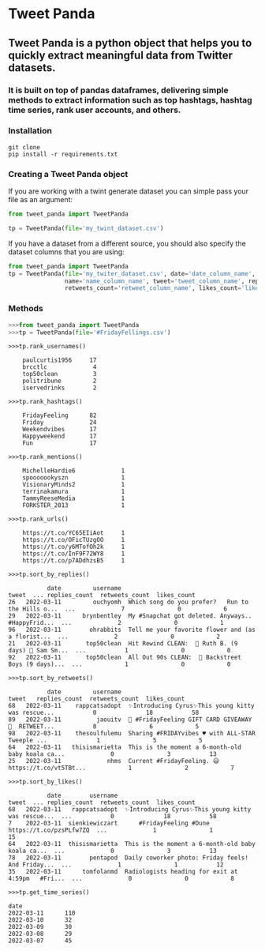 # Tweet Panda
## Tweet Panda is a python object that helps you to quickly extract meaningful data from Twitter datasets.
### It is built on top of pandas dataframes, delivering simple methods to extract information such as top hashtags, hashtag time series, rank user accounts, and others.

### Installation
```shell
git clone
pip install -r requirements.txt
```
### Creating a Tweet Panda object
If you are working with a twint generate dataset you can simple pass your file as an argument:
```python
from tweet_panda import TweetPanda

tp = TweetPanda(file='my_twint_dataset.csv')
```
If you have a dataset from a different source, you should also specify the dataset columns that you are using:
```python
from tweet_panda import TweetPanda
tp = TweetPanda(file='my_twiter_dataset.csv', date='date_column_name', username='username_column_name', 
                name='name_column_name', tweet='tweet_column_name', replies_count='replies_column_name', 
                retweets_count='retweet_column_name', likes_count='likes_column_name')
```
### Methods
```python
>>>from tweet_panda import TweetPanda
>>>tp = TweetPanda(file='#FridayFellings.csv')
```
```python3
>>>tp.rank_usernames()

    paulcurtis1956     17
    brcctlc             4
    top50clean          3
    politribune         2
    iservedrinks        2
```
```python3
>>>tp.rank_hashtags()

    FridayFeeling      82
    Friday             24
    Weekendvibes       17
    Happyweekend       17
    Fun                17
```
```python3
>>>tp.rank_mentions()

    MichelleHardie6             1
    spooooookyszn               1
    VisionaryMinds2             1
    terrinakamura               1
    TammyReeseMedia             1
    FORKSTER_2013               1
```
```python3
>>>tp.rank_urls()

    https://t.co/YC65EIiAot     1
    https://t.co/OFicTUzgOO     1
    https://t.co/y6MTofOh2k     1
    https://t.co/InF9F72WY8     1
    https://t.co/p7ADdhzsB5     1
```
```python3
>>>tp.sort_by_replies()

           date         username                                              tweet  ... replies_count  retweets_count  likes_count
26   2022-03-11         ouchyomh  Which song do you prefer?   Run to the Hills o...  ...             7               0            6
29   2022-03-11      brynbentley  My #Snapchat got deleted. Anyways.. #HappyFrid...  ...             2               0            1
96   2022-03-11        ohrabbits  Tell me your favorite flower and (as a florist...  ...             2               0            2
21   2022-03-11       top50clean  Hit Rewind CLEAN:  🥇 Ruth B. (9 days) 🥈 Sam Sm...  ...           1               0            0
92   2022-03-11       top50clean  All Out 90s CLEAN:  🥇 Backstreet Boys (9 days)...  ...            1               0            0
```
```python3
>>>tp.sort_by_retweets()

           date         username                                              tweet   replies_count  retweets_count  likes_count
68   2022-03-11    rappcatsadopt  ✨Introducing Cyrus✨This young kitty was rescue...           0              18           58
89   2022-03-11          jaouitv  🥳 #FridayFeeling GIFT CARD GIVEAWAY 🥳  RETWEET...           0               6            5
98   2022-03-11    thesoulfulemu  Sharing #FRIDAYvibes ♥️ with ALL-STAR Tweeple ...              1               5            5
64   2022-03-11   thisismarietta  This is the moment a 6-month-old baby koala ca...             0               3           13
25   2022-03-11             nhms  Current #FridayFeeling. 😃  https://t.co/vt5TBt...            1               2            7
```
```python3
>>>tp.sort_by_likes()

           date        username                                              tweet  ... replies_count  retweets_count  likes_count
68   2022-03-11   rappcatsadopt  ✨Introducing Cyrus✨This young kitty was rescue...  ...           0              18           58
7    2022-03-11  sienkiewiczart      #FridayFeeling #Dune  https://t.co/pzsPLfw7ZQ  ...             1               1           15
64   2022-03-11  thisismarietta  This is the moment a 6-month-old baby koala ca...  ...             0               3           13
78   2022-03-11        pentapod  Daily coworker photo: Friday feels! And Friday...  ...             1               1           12
35   2022-03-11      tomfolanmd  Radiologists heading for exit at 4:59pm   #Fri...  ...             0               0            8
```
```python3
>>>tp.get_time_series()

date
2022-03-11      110
2022-03-10      32    
2022-03-09      30
2022-03-08      29
2022-03-07      45    
```

